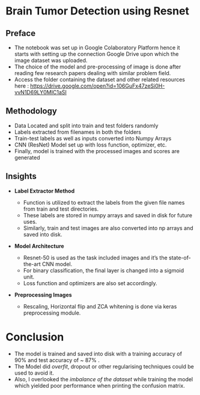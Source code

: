 # Brain Tumor Detection using Resnet

## Preface

- The notebook was set up in Google Colaboratory Platform hence it starts with setting up the connection Google Drive upon which the image dataset was uploaded.
- The choice of the model and pre-processing of image is done after reading few research papers dealing with similar problem field.
- Access the folder containing the dataset and other related resources here : https://drive.google.com/open?id=106GuFx47zeSi0H-vvN1D69LY0MIC1aSI

## Methodology

- Data Located and split into train and test folders randomly
- Labels extracted from filenames in both the folders
- Train-test labels as well as inputs converted into Numpy Arrays
- CNN (ResNet) Model set up with loss function, optimizer, etc.
- Finally, model is trained with the processed images and scores are generated

## Insights

- **Label Extractor Method**
   - Function is utilized to extract the labels from the given file names from train and test directories.
   - These labels are stored in numpy arrays and saved in disk for future uses.
   - Similarly, train and test images are also converted into np arrays and saved into disk.

-  **Model Architecture**
    - Resnet-50 is used as the task included images and it’s the state-of-the-art CNN model.
    - For binary classification, the final layer is changed into a sigmoid unit. 
    - Loss function and optimizers are also set accordingly.

- **Preprocessing Images**
   - Rescaling, Horizontal flip and ZCA whitening is done via keras preprocessing module.

# Conclusion

- The model is trained and saved into disk with a training accuracy of 90% and test accuracy of ~ 87% .
- The Model did *overfit*, dropout or other regularising techniques could be used to avoid it.
- Also, I overlooked the *imbalance of the dataset* while training the model which yielded poor performance when printing the confusion matrix. 
 
